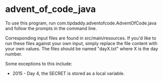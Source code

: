 # advent_of_code_java
To use this program, run com.tipdaddy.adventofcode.AdventOfCode.java and follow the prompts in the command line.

Corresponding input files are found in src/main/resources. If you'd like to run these files against your own input, simply replace the file content with your own values.  The files should be named "dayX.txt" where X is the day number.

Some exceptions to this include:
* 2015 - Day 4, the SECRET is stored as a local variable.